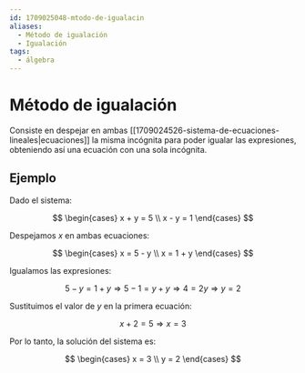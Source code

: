 ```yaml
---
id: 1709025048-mtodo-de-igualacin
aliases:
  - Método de igualación
  - Igualación
tags:
  - álgebra
---
```


# Método de igualación

Consiste en despejar en ambas [[1709024526-sistema-de-ecuaciones-lineales|ecuaciones]] la misma incógnita para poder igualar las expresiones, obteniendo así una ecuación con una sola incógnita.

## Ejemplo

Dado el sistema:

$$
\begin{cases}
x + y = 5 \\
x - y = 1
\end{cases}
$$

Despejamos $x$ en ambas ecuaciones:

$$
\begin{cases}
x = 5 - y \\
x = 1 + y
\end{cases}
$$

Igualamos las expresiones:

$$
5 - y = 1 + y \Rightarrow 5 - 1 = y + y \Rightarrow 4 = 2y \Rightarrow y = 2
$$

Sustituimos el valor de $y$ en la primera ecuación:

$$
x + 2 = 5 \Rightarrow x = 3
$$

Por lo tanto, la solución del sistema es:

$$
\begin{cases}
x = 3 \\
y = 2
\end{cases}
$$

